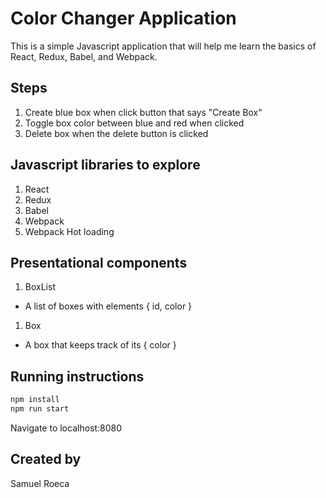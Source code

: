 # Color Changer Application

This is a simple Javascript application that will help me learn the basics of React, Redux, Babel, and Webpack.

## Steps

1. Create blue box when click button that says "Create Box"
1. Toggle box color between blue and red when clicked
1. Delete box when the delete button is clicked

## Javascript libraries to explore

1. React
1. Redux
1. Babel
1. Webpack
1. Webpack Hot loading

## Presentational components

1. BoxList
  * A list of boxes with elements { id, color }
1. Box
  * A box that keeps track of its { color }

## Running instructions

```bash
npm install
npm run start
```

Navigate to localhost:8080

## Created by

Samuel Roeca
